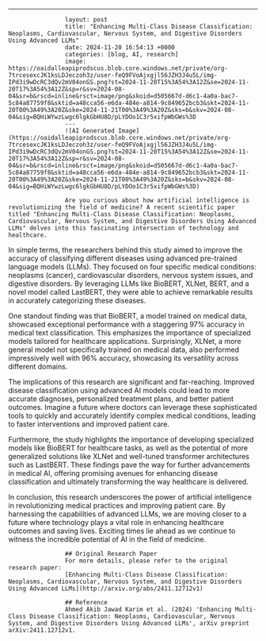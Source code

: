 ---
                    layout: post
                    title: "Enhancing Multi-Class Disease Classification: Neoplasms, Cardiovascular, Nervous System, and Digestive Disorders Using Advanced LLMs"
                    date: 2024-11-20 16:54:13 +0000
                    categories: [blog, AI, research]
                    image: https://oaidalleapiprodscus.blob.core.windows.net/private/org-7trcesexcJK1ksLDJeczoh3z/user-feQ9FVoAjxgjl56JZH3J4u5L/img-IPd3i9wDcRC3dQv2mV04onGS.png?st=2024-11-20T15%3A54%3A12Z&se=2024-11-20T17%3A54%3A12Z&sp=r&sv=2024-08-04&sr=b&rscd=inline&rsct=image/png&skoid=d505667d-d6c1-4a0a-bac7-5c84a87759f8&sktid=a48cca56-e6da-484e-a814-9c849652bcb3&skt=2024-11-20T00%3A49%3A20Z&ske=2024-11-21T00%3A49%3A20Z&sks=b&skv=2024-08-04&sig=BQHiWYwzLwgc6lgkGbHU8D/pLYDOo1C3r5xifpWbGWs%3D
                    ---
                    ![AI Generated Image](https://oaidalleapiprodscus.blob.core.windows.net/private/org-7trcesexcJK1ksLDJeczoh3z/user-feQ9FVoAjxgjl56JZH3J4u5L/img-IPd3i9wDcRC3dQv2mV04onGS.png?st=2024-11-20T15%3A54%3A12Z&se=2024-11-20T17%3A54%3A12Z&sp=r&sv=2024-08-04&sr=b&rscd=inline&rsct=image/png&skoid=d505667d-d6c1-4a0a-bac7-5c84a87759f8&sktid=a48cca56-e6da-484e-a814-9c849652bcb3&skt=2024-11-20T00%3A49%3A20Z&ske=2024-11-21T00%3A49%3A20Z&sks=b&skv=2024-08-04&sig=BQHiWYwzLwgc6lgkGbHU8D/pLYDOo1C3r5xifpWbGWs%3D)
                    
                    Are you curious about how artificial intelligence is revolutionizing the field of medicine? A recent scientific paper titled "Enhancing Multi-Class Disease Classification: Neoplasms, Cardiovascular, Nervous System, and Digestive Disorders Using Advanced LLMs" delves into this fascinating intersection of technology and healthcare.

In simple terms, the researchers behind this study aimed to improve the accuracy of classifying different diseases using advanced pre-trained language models (LLMs). They focused on four specific medical conditions: neoplasms (cancer), cardiovascular disorders, nervous system issues, and digestive disorders. By leveraging LLMs like BioBERT, XLNet, BERT, and a novel model called LastBERT, they were able to achieve remarkable results in accurately categorizing these diseases.

One standout finding was that BioBERT, a model trained on medical data, showcased exceptional performance with a staggering 97% accuracy in medical text classification. This emphasizes the importance of specialized models tailored for healthcare applications. Surprisingly, XLNet, a more general model not specifically trained on medical data, also performed impressively well with 96% accuracy, showcasing its versatility across different domains.

The implications of this research are significant and far-reaching. Improved disease classification using advanced AI models could lead to more accurate diagnoses, personalized treatment plans, and better patient outcomes. Imagine a future where doctors can leverage these sophisticated tools to quickly and accurately identify complex medical conditions, leading to faster interventions and improved patient care.

Furthermore, the study highlights the importance of developing specialized models like BioBERT for healthcare tasks, as well as the potential of more generalized solutions like XLNet and well-tuned transformer architectures such as LastBERT. These findings pave the way for further advancements in medical AI, offering promising avenues for enhancing disease classification and ultimately transforming the way healthcare is delivered.

In conclusion, this research underscores the power of artificial intelligence in revolutionizing medical practices and improving patient care. By harnessing the capabilities of advanced LLMs, we are moving closer to a future where technology plays a vital role in enhancing healthcare outcomes and saving lives. Exciting times lie ahead as we continue to witness the incredible potential of AI in the field of medicine.
                    
                    ## Original Research Paper
                    For more details, please refer to the original research paper:
                    [Enhancing Multi-Class Disease Classification: Neoplasms, Cardiovascular, Nervous System, and Digestive Disorders Using Advanced LLMs](http://arxiv.org/abs/2411.12712v1)
                    
                    ## Reference
                    Ahmed Akib Jawad Karim et al. (2024) 'Enhancing Multi-Class Disease Classification: Neoplasms, Cardiovascular, Nervous System, and Digestive Disorders Using Advanced LLMs', arXiv preprint arXiv:2411.12712v1.
                    